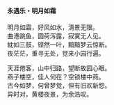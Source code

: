 #### 永遇乐・明月如霜

明月如霜，好风如水，清景无限。  
曲港跳鱼，圆荷泻露，寂寞无人见。  
紞如三鼓，铿然一叶，黯黯梦云惊断。  
夜茫茫，重寻无处，觉来小园行遍。 

天涯倦客，山中归路，望断故园心眼。  
燕子楼空，佳人何在？空锁楼中燕。  
古今如梦，何曾梦觉，但有旧欢新怨。  
异时对，黄楼夜景，为余浩叹。